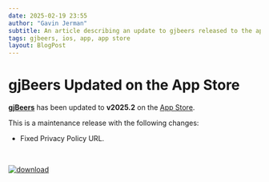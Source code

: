 ```yaml
---
date: 2025-02-19 23:55
author: "Gavin Jerman"
subtitle: An article describing an update to gjbeers released to the app store.
tags: gjbeers, ios, app, app store
layout: BlogPost
---
```


# gjBeers Updated on the App Store

[**gjBeers**](/projects/gjBeers) has been updated to **v2025.2** on the [App Store](https://apps.apple.com/app/gjbeers/id1532589621?platform=iphone).

This is a maintenance release with the following changes:
- Fixed Privacy Policy URL.
<br>

[![download](/images/Download_on_the_App_Store_Badge_US-UK_RGB_blk_092917.svg)](https://apps.apple.com/app/gjbeers/id1532589621?platform=iphone)
